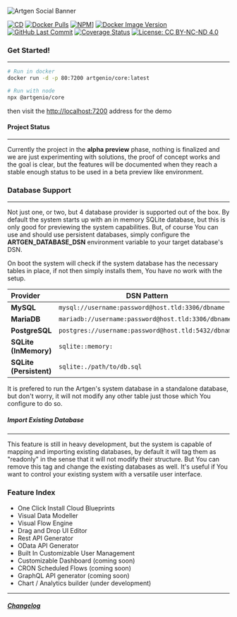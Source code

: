 ![Artgen Social Banner](https://user-images.githubusercontent.com/3441017/140712817-6de39d70-74ab-43d2-924f-b02776953c27.png)

[![CD](https://github.com/artgenio/core/actions/workflows/cd.yml/badge.svg?branch=main)](https://github.com/artgenio/core/actions/workflows/cd.yml)
[![Docker Pulls](https://img.shields.io/docker/pulls/artgenio/core)](https://hub.docker.com/r/artgenio/core)
[![NPM](https://img.shields.io/npm/dt/@artgen/core?label=NPM)](https://www.npmjs.com/package/@artgen/core)]
[![Docker Image Version](https://img.shields.io/docker/v/artgenio/core)](https://hub.docker.com/r/artgenio/core)
[![GitHub Last Commit](https://img.shields.io/github/last-commit/artgenio/core)](https://github.com/ArtgenIO/Core/commits/main)
[![Coverage Status](https://coveralls.io/repos/github/ArtgenIO/Core/badge.svg?branch=main)](https://coveralls.io/github/ArtgenIO/Core?branch=main)
[![License: CC BY-NC-ND 4.0](https://img.shields.io/badge/License-CC%20BY--NC--ND%204.0-lightgrey.svg)](https://creativecommons.org/licenses/by-nc-nd/4.0/)

### Get Started!

---

```sh
# Run in docker
docker run -d -p 80:7200 artgenio/core:latest

# Run with node
npx @artgenio/core
```

then visit the [http://localhost:7200](http://localhost:7200) address for the demo

#### Project Status

---

Currently the project in the **alpha preview** phase, nothing is finalized and we are just experimenting with solutions, the proof of concept works and the goal is clear, but the features will be documented when they reach a stable enough status to be used in a beta preview like environment.

### Database Support

---

Not just one, or two, but 4 database provider is supported out of the box. By default the system starts up with an in memory SQLite database, but this is only good for previewing the system capabilities. But, of course You can use and should use persistent databases, simply configure the **ARTGEN_DATABASE_DSN** environment variable to your target database's DSN.

On boot the system will check if the system database has the necessary tables in place, if not then simply installs them, You have no work with the setup.

| Provider                | DSN Pattern                                         | Tested |
| :---------------------- | --------------------------------------------------- | -----: |
| **MySQL**               | `mysql://username:password@host.tld:3306/dbname`    |    8.x |
| **MariaDB**             | `mariadb://username:password@host.tld:3306/dbname`  |   10.x |
| **PostgreSQL**          | `postgres://username:password@host.tld:5432/dbname` |   14.x |
| **SQLite (InMemory)**   | `sqlite::memory:`                                   |    3.x |
| **SQLite (Persistent)** | `sqlite:./path/to/db.sql`                           |    3.x |

It is prefered to run the Artgen's system database in a standalone database, but don't worry, it will not modify any other table just those which You configure to do so.

##### Import Existing Database

---

This feature is still in heavy development, but the system is capable of mapping and importing existing databases, by default it will tag them as "readonly" in the sense that it will not modify their structure. But You can remove this tag and change the existing databases as well. It's useful if You want to control your existing system with a versatile user interface.

### Feature Index

- One Click Install Cloud Blueprints
- Visual Data Modeller
- Visual Flow Engine
- Drag and Drop UI Editor
- Rest API Generator
- OData API Generator
- Built In Customizable User Management
- Customizable Dashboard (coming soon)
- CRON Scheduled Flows (coming soon)
- GraphQL API generator (coming soon)
- Chart / Analytics builder (under development)

---

##### [Changelog](./changelog.md)
